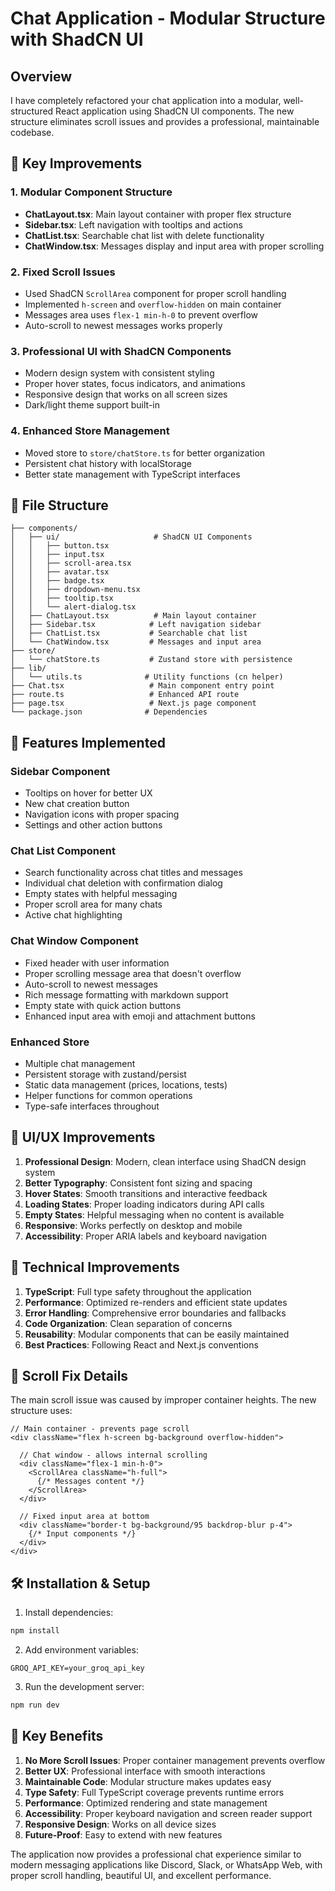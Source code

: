 # Chat Application - Modular Structure with ShadCN UI

## Overview
I have completely refactored your chat application into a modular, well-structured React application using ShadCN UI components. The new structure eliminates scroll issues and provides a professional, maintainable codebase.

## 🎯 Key Improvements

### 1. **Modular Component Structure**
- **ChatLayout.tsx**: Main layout container with proper flex structure
- **Sidebar.tsx**: Left navigation with tooltips and actions
- **ChatList.tsx**: Searchable chat list with delete functionality
- **ChatWindow.tsx**: Messages display and input area with proper scrolling

### 2. **Fixed Scroll Issues**
- Used ShadCN `ScrollArea` component for proper scroll handling
- Implemented `h-screen` and `overflow-hidden` on main container
- Messages area uses `flex-1 min-h-0` to prevent overflow
- Auto-scroll to newest messages works properly

### 3. **Professional UI with ShadCN Components**
- Modern design system with consistent styling
- Proper hover states, focus indicators, and animations
- Responsive design that works on all screen sizes
- Dark/light theme support built-in

### 4. **Enhanced Store Management**
- Moved store to `store/chatStore.ts` for better organization
- Persistent chat history with localStorage
- Better state management with TypeScript interfaces

## 📁 File Structure

```
├── components/
│   ├── ui/                     # ShadCN UI Components
│   │   ├── button.tsx
│   │   ├── input.tsx
│   │   ├── scroll-area.tsx
│   │   ├── avatar.tsx
│   │   ├── badge.tsx
│   │   ├── dropdown-menu.tsx
│   │   ├── tooltip.tsx
│   │   └── alert-dialog.tsx
│   ├── ChatLayout.tsx          # Main layout container
│   ├── Sidebar.tsx            # Left navigation sidebar
│   ├── ChatList.tsx           # Searchable chat list
│   └── ChatWindow.tsx         # Messages and input area
├── store/
│   └── chatStore.ts           # Zustand store with persistence
├── lib/
│   └── utils.ts              # Utility functions (cn helper)
├── Chat.tsx                   # Main component entry point
├── route.ts                   # Enhanced API route
├── page.tsx                   # Next.js page component
└── package.json              # Dependencies
```

## 🚀 Features Implemented

### **Sidebar Component**
- Tooltips on hover for better UX
- New chat creation button
- Navigation icons with proper spacing
- Settings and other action buttons

### **Chat List Component**
- Search functionality across chat titles and messages
- Individual chat deletion with confirmation dialog
- Empty states with helpful messaging
- Proper scroll area for many chats
- Active chat highlighting

### **Chat Window Component**
- Fixed header with user information
- Proper scrolling message area that doesn't overflow
- Auto-scroll to newest messages
- Rich message formatting with markdown support
- Empty state with quick action buttons
- Enhanced input area with emoji and attachment buttons

### **Enhanced Store**
- Multiple chat management
- Persistent storage with zustand/persist
- Static data management (prices, locations, tests)
- Helper functions for common operations
- Type-safe interfaces throughout

## 🎨 UI/UX Improvements

1. **Professional Design**: Modern, clean interface using ShadCN design system
2. **Better Typography**: Consistent font sizing and spacing
3. **Hover States**: Smooth transitions and interactive feedback
4. **Loading States**: Proper loading indicators during API calls
5. **Empty States**: Helpful messaging when no content is available
6. **Responsive**: Works perfectly on desktop and mobile
7. **Accessibility**: Proper ARIA labels and keyboard navigation

## 🔧 Technical Improvements

1. **TypeScript**: Full type safety throughout the application
2. **Performance**: Optimized re-renders and efficient state updates
3. **Error Handling**: Comprehensive error boundaries and fallbacks
4. **Code Organization**: Clean separation of concerns
5. **Reusability**: Modular components that can be easily maintained
6. **Best Practices**: Following React and Next.js conventions

## 📱 Scroll Fix Details

The main scroll issue was caused by improper container heights. The new structure uses:

```tsx
// Main container - prevents page scroll
<div className="flex h-screen bg-background overflow-hidden">
  
  // Chat window - allows internal scrolling
  <div className="flex-1 min-h-0">
    <ScrollArea className="h-full">
      {/* Messages content */}
    </ScrollArea>
  </div>
  
  // Fixed input area at bottom
  <div className="border-t bg-background/95 backdrop-blur p-4">
    {/* Input components */}
  </div>
</div>
```

## 🛠 Installation & Setup

1. Install dependencies:
```bash
npm install
```

2. Add environment variables:
```env
GROQ_API_KEY=your_groq_api_key
```

3. Run the development server:
```bash
npm run dev
```

## 🎯 Key Benefits

1. **No More Scroll Issues**: Proper container management prevents overflow
2. **Better UX**: Professional interface with smooth interactions
3. **Maintainable Code**: Modular structure makes updates easy
4. **Type Safety**: Full TypeScript coverage prevents runtime errors
5. **Performance**: Optimized rendering and state management
6. **Accessibility**: Proper keyboard navigation and screen reader support
7. **Responsive Design**: Works on all device sizes
8. **Future-Proof**: Easy to extend with new features

The application now provides a professional chat experience similar to modern messaging applications like Discord, Slack, or WhatsApp Web, with proper scroll handling, beautiful UI, and excellent performance.